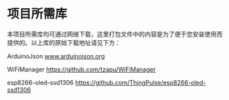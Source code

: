 # 项目所需库

本项目所需库均可通过网络下载，这里打包文件中的内容是为了便于您安装使用而提供的。以上库的原始下载地址请见下方：

ArduinoJson
www.arduinojson.org

WiFiManager
https://github.com/tzapu/WiFiManager

esp8266-oled-ssd1306
https://github.com/ThingPulse/esp8266-oled-ssd1306
